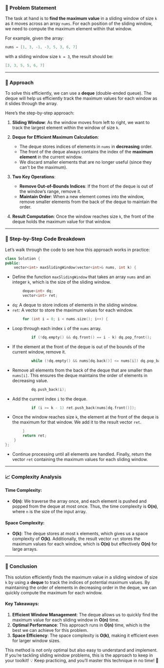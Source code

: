 ### 🚀 Problem Statement

The task at hand is to **find the maximum value** in a sliding window of size `k` as it moves across an array `nums`. For each position of the sliding window, we need to compute the maximum element within that window.

For example, given the array:
```cpp
nums = [1, 3, -1, -3, 5, 3, 6, 7]
```
with a sliding window size `k = 3`, the result should be:
```cpp
[3, 3, 5, 5, 6, 7]
```

---

### 🧠 Approach

To solve this efficiently, we can use a **deque** (double-ended queue). The deque will help us efficiently track the maximum values for each window as it slides through the array.

Here’s the step-by-step approach:

1. **Sliding Window**: As the window moves from left to right, we want to track the largest element within the window of size `k`.

2. **Deque for Efficient Maximum Calculation**:
   - The deque stores indices of elements in `nums` in **decreasing** order.
   - The front of the deque always contains the index of the **maximum element** in the current window.
   - We discard smaller elements that are no longer useful (since they can't be the maximum).

3. **Two Key Operations**:
   - **Remove Out-of-Bounds Indices**: If the front of the deque is out of the window’s range, remove it.
   - **Maintain Order**: When a new element comes into the window, remove smaller elements from the back of the deque to maintain the order.

4. **Result Computation**: Once the window reaches size `k`, the front of the deque holds the maximum value for that window.

---

### 🔨 Step-by-Step Code Breakdown

Let’s walk through the code to see how this approach works in practice:

```cpp
class Solution {
public:
    vector<int> maxSlidingWindow(vector<int>& nums, int k) {
```
- Define the function `maxSlidingWindow` that takes an array `nums` and an integer `k`, which is the size of the sliding window.

```cpp
        deque<int> dq;
        vector<int> ret;
```
- `dq`: A deque to store indices of elements in the sliding window.
- `ret`: A vector to store the maximum values for each window.

```cpp
        for (int i = 0; i < nums.size(); i++) {
```
- Loop through each index `i` of the `nums` array.

```cpp
            if (!dq.empty() && dq.front() == i - k) dq.pop_front();
```
- If the element at the front of the deque is out of the bounds of the current window, remove it.

```cpp
            while (!dq.empty() && nums[dq.back()] <= nums[i]) dq.pop_back();
```
- Remove all elements from the back of the deque that are smaller than `nums[i]`. This ensures the deque maintains the order of elements in decreasing value.

```cpp
            dq.push_back(i);
```
- Add the current index `i` to the deque.

```cpp
            if (i >= k - 1) ret.push_back(nums[dq.front()]);
```
- Once the window reaches size `k`, the element at the front of the deque is the maximum for that window. We add it to the result vector `ret`.

```cpp
        }
        return ret;
    }
};
```
- Continue processing until all elements are handled. Finally, return the vector `ret` containing the maximum values for each sliding window.

---

### 📈 Complexity Analysis

#### Time Complexity:
- **O(n)**: We traverse the array once, and each element is pushed and popped from the deque at most once. Thus, the time complexity is **O(n)**, where `n` is the size of the input array.

#### Space Complexity:
- **O(k)**: The deque stores at most `k` elements, which gives us a space complexity of **O(k)**. Additionally, the result vector `ret` stores the maximum values for each window, which is **O(n)** but effectively **O(n)** for large arrays.

---

### 🏁 Conclusion

This solution efficiently finds the maximum value in a sliding window of size `k` by using a **deque** to track the indices of potential maximum values. By maintaining the order of elements in decreasing order in the deque, we can quickly compute the maximum for each window.

#### Key Takeaways:
1. **Efficient Window Management**: The deque allows us to quickly find the maximum value for each sliding window in **O(n)** time.
2. **Optimal Performance**: This approach runs in **O(n)** time, which is the best we can achieve for this problem.
3. **Space Efficiency**: The space complexity is **O(k)**, making it efficient even for larger window sizes.

This method is not only optimal but also easy to understand and implement. If you’re tackling sliding window problems, this is the approach to keep in your toolkit! 💡 Keep practicing, and you’ll master this technique in no time! 🎉